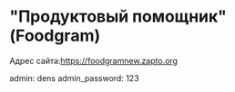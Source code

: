 # "Продуктовый помощник" (Foodgram)


Адрес сайта:https://foodgramnew.zapto.org

admin: dens
admin_password: 123
